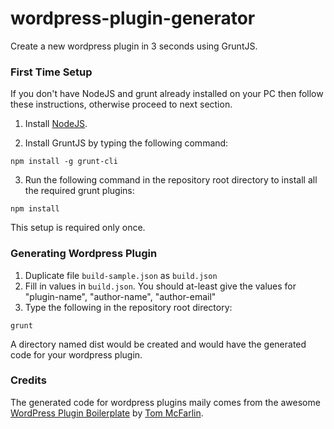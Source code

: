 wordpress-plugin-generator
==========================

Create a new wordpress plugin in 3 seconds using GruntJS.

### First Time Setup

If you don't have NodeJS and grunt already installed on your PC then follow these instructions, otherwise proceed to next section.

1. Install [NodeJS](http://nodejs.org#download).

2. Install GruntJS by typing the following command:

```
npm install -g grunt-cli
```

3. Run the following command in the repository root directory to install all the required grunt plugins: 

```
npm install
```

This setup is required only once.

### Generating Wordpress Plugin
1. Duplicate file `build-sample.json` as `build.json`
2. Fill in values in `build.json`. You should at-least give the values for "plugin-name", "author-name", "author-email"
3. Type the following in the repository root directory:

```
grunt
```

A directory named dist would be created and would have the generated code for your wordpress plugin.

### Credits
The generated code for wordpress plugins maily comes from the awesome [WordPress Plugin Boilerplate](https://github.com/tommcfarlin/WordPress-Plugin-Boilerplate) by [Tom McFarlin](http://tommcfarlin.com/). 


